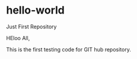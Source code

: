 # hello-world
Just First Repository

HEloo All,

This is the first testing code for GIT hub repository.
